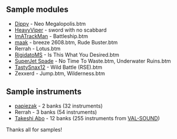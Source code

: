 ## Sample modules
- [Dippy] - Neo Megalopolis.btm
- [HeavyViper] - sword with no scabbard
- [ImATrackMan] - Battleship.btm
- [maak] - breeze 2608.btm, Rude Buster.btm
- Rerrah - Lotus.btm
- [RigidatoMS] - Is This What You Desired.btm
- [SuperJet Spade] - No Time To Waste.btm, Underwater Ruins.btm
- [TastySnax12] - Wild Battle (RSE).btm
- Zexxerd - Jump.btm, Wilderness.btm

## Sample instruments
- [papiezak] - 2 banks (32 instruments)
- Rerrah - 3 banks (54 instruments)
- [Takeshi Abo] - 12 banks (255 instruments from [VAL-SOUND](http://valsound.fc2web.com))

Thanks all for samples!

[Dippy]: https://www.youtube.com/channel/UCw2xCNQhuwpnfnf1-wfRefQ
[maak]: https://twitter.com/maakmusic
[papiezak]: https://github.com/papiezak
[SuperJet Spade]: https://twitter.com/SuperJetSpade
[RigidatoMS]: https://twitter.com/RigidatoMS
[ImATrackMan]: https://twitter.com/ImATrackMan
[Takeshi Abo]: https://twitter.com/valsound
[TastySnax12]: https://twitter.com/TastySnax12
[HeavyViper]: https://twitter.com/HeavyViper

